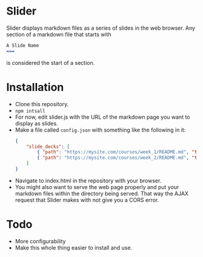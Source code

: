 Slider
===

Slider displays markdown files as a series of slides in the web browser. Any section of a markdown file that starts with

```markdown
A Slide Name
===
```
is considered the start of a section. 

Installation
===

- Clone this repository.
- `npm intsall`
- For now, edit slider.js with the URL of the markdown page you want to display as slides.
- Make a file called `config.json` with something like the following in it:
    ```json
    {
        "slide_decks": [
            { "path": "https://mysite.com/courses/week_1/README.md", "title": "Build Environment" },
            { "path": "https://mysite.com/courses/week_2/README.md", "title": "The C Language" }
        ]
    }
    ```
- Navigate to index.html in the repository with your browser.
- You might also want to serve the web page properly and put your markdown files within the directory being served. That way the AJAX request that Slider makes with not give you a CORS error.

Todo
===
- More configurability
- Make this whole thing easier to install and use.